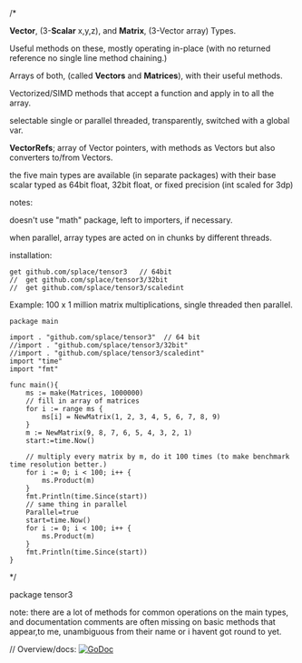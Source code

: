 /*

**Vector**, (3-**Scalar** x,y,z), and **Matrix**, (3-Vector array) Types.

Useful methods on these, mostly operating in-place (with no returned reference no single line method chaining.)

Arrays of both, (called **Vectors** and **Matrices**), with their useful methods.

Vectorized/SIMD methods that accept a function and apply in to all the array.

selectable single or parallel threaded, transparently, switched with a global var.

**VectorRefs**; array of Vector pointers, with methods as Vectors but also converters to/from Vectors.

the five main types are available (in separate packages) with their base scalar typed as 64bit float, 32bit float, or fixed precision (int scaled for 3dp)



notes:

doesn't use "math" package, left to importers, if necessary.

when parallel, array types are acted on in chunks by different threads.



installation:

	get github.com/splace/tensor3   // 64bit
	//	get github.com/splace/tensor3/32bit
	//	get github.com/splace/tensor3/scaledint
   

Example:  100 x 1 million matrix multiplications, single threaded then parallel.

	package main

	import . "github.com/splace/tensor3"  // 64 bit
	//import . "github.com/splace/tensor3/32bit"
	//import . "github.com/splace/tensor3/scaledint"
	import "time"
	import "fmt"

	func main(){
		ms := make(Matrices, 1000000)
		// fill in array of matrices
		for i := range ms {
			ms[i] = NewMatrix(1, 2, 3, 4, 5, 6, 7, 8, 9)
		}
		m := NewMatrix(9, 8, 7, 6, 5, 4, 3, 2, 1)
		start:=time.Now()

		// multiply every matrix by m, do it 100 times (to make benchmark time resolution better.)
		for i := 0; i < 100; i++ {
			ms.Product(m)
		}
		fmt.Println(time.Since(start))
		// same thing in parallel
		Parallel=true
		start=time.Now()
		for i := 0; i < 100; i++ {
			ms.Product(m)
		}
		fmt.Println(time.Since(start))
	}


*/

package tensor3  

note: there are a lot of methods for common operations on the main types, and documentation comments are often missing on basic methods that appear,to me, unambiguous from their name or i havent got round to yet.

// Overview/docs: [![GoDoc](https://godoc.org/github.com/splace/tensor3?status.svg)](https://godoc.org/github.com/splace/tensor3)

